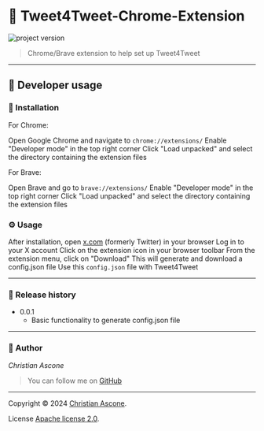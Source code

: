 # **:triangular_flag_on_post: Tweet4Tweet-Chrome-Extension**

![project version](https://img.shields.io/badge/project-0.0.1-brightgreen.svg)

> Chrome/Brave extension to help set up Tweet4Tweet

---

## **:wrench: Developer usage**

### :rocket: Installation
For Chrome:

Open Google Chrome and navigate to `chrome://extensions/`
Enable "Developer mode" in the top right corner
Click "Load unpacked" and select the directory containing the extension files

For Brave:

Open Brave and go to `brave://extensions/`
Enable "Developer mode" in the top right corner
Click "Load unpacked" and select the directory containing the extension files

### :gear: Usage

After installation, open [x.com](https://x.com) (formerly Twitter) in your browser
Log in to your X account
Click on the extension icon in your browser toolbar
From the extension menu, click on "Download"
This will generate and download a config.json file
Use this `config.json` file with Tweet4Tweet

---

### **:scroll: Release history**

* 0.0.1
    * Basic functionality to generate config.json file

---

### **:robot: Author**

_*Christian Ascone*_

> You can follow me on
[GitHub](https://github.com/christianascone)

---

Copyright © 2024 [Christian Ascone](https://github.com/christianascone).

License [Apache license 2.0](LICENSE).
